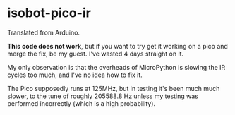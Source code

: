 # isobot-pico-ir
Translated from Arduino.

**This code does not work**, but if you want to try get it working on a pico and merge the fix, be my guest. I've wasted 4 days straight on it.

My only observation is that the overheads of MicroPython is slowing the IR cycles too much, and I've no idea how to fix it.

The Pico supposedly runs at 125MHz, but in testing it's been much much slower, to the tune of roughly 205588.8 Hz unless my testing was performed incorrectly (which is a high probability).

